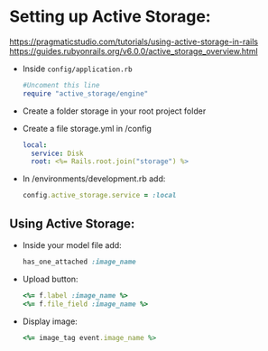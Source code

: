 # Setting up Active Storage:

https://pragmaticstudio.com/tutorials/using-active-storage-in-rails
https://guides.rubyonrails.org/v6.0.0/active_storage_overview.html

- Inside `config/application.rb`

  ```ruby
  #Uncoment this line
  require "active_storage/engine"
  ```

- Create a folder storage in your root project folder
- Create a file storage.yml in /config

  ```yaml
  local:
    service: Disk
    root: <%= Rails.root.join("storage") %>
  ```

- In /environments/development.rb add:

  ```ruby
  config.active_storage.service = :local
  ```

## Using Active Storage:

- Inside your model file add:

  ```ruby
  has_one_attached :image_name
  ```

- Upload button:
  ```ruby
  <%= f.label :image_name %>
  <%= f.file_field :image_name %>
  ```
- Display image:
  ```ruby
  <%= image_tag event.image_name %>
  ```
